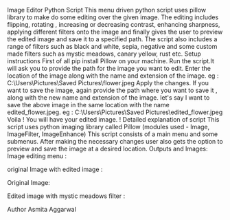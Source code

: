 Image Editor Python Script This menu driven python script uses pillow
library to make do some editing over the given image. The editing
includes flipping, rotating , increasing or decreasing contrast,
enhancing sharpness, applying different filters onto the image and
finally gives the user to preview the edited image and save it to a
specified path. The script also includes a range of filters such as
black and white, sepia, negative and some custom made filters such as
mystic meadows, canary yellow, rust etc. Setup instructions First of all
pip install Pillow on your machine. Run the script.It will ask you to
provide the path for the image you want to edit. Enter the location of
the image along with the name and extension of the image. eg :
C:\Users\Pictures\Saved Pictures\flower.jpeg Apply the changes. If you
want to save the image, again provide the path where you want to save it
, along with the new name and extension of the image. let's say I want
to save the above image in the same location with the name
edited\_flower.jpeg. eg :
C:\Users\Pictures\Saved Pictures\edited\_flower.jpeg Voila ! You will
have your edited image. ! Detailed explanation of script This script
uses python imaging library called Pillow (modules used - Image,
ImageFilter, ImageEnhance) This script consists of a main menu and some
submenus. After making the necessary changes user also gets the option
to preview and save the image at a desired location. Outputs and Images:
Image editing menu :

original Image with edited image :

Original Image:

Edited image with mystic meadows filter :

Author Asmita Aggarwal
